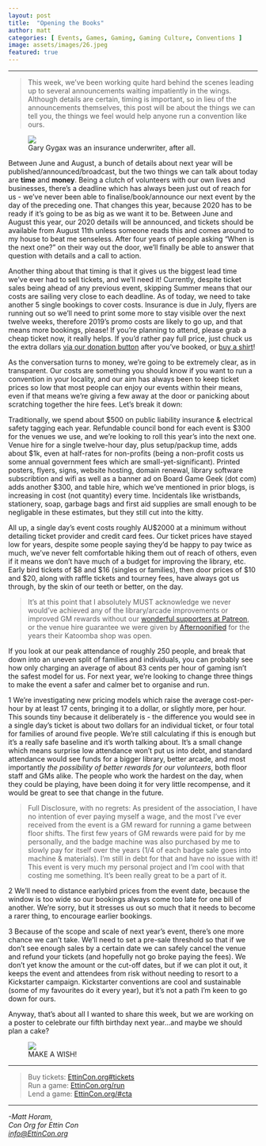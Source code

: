 ```yaml
---
layout: post
title:  "Opening the Books"
author: matt
categories: [ Events, Games, Gaming, Gaming Culture, Conventions ]
image: assets/images/26.jpeg
featured: true
---
```


<section name="ee35" class="section section--body section--first"><div class="section-divider"><hr class="section-divider"></div><div class="section-content"><div class="section-inner sectionLayout--insetColumn"><blockquote name="2b66" id="2b66" class="graf graf--blockquote graf-after--h3">This week, we’ve been working quite hard behind the scenes leading up to several announcements waiting impatiently in the wings. Although details are certain, timing is important, so in lieu of the announcements themselves, this post will be about the things we can tell you, the things we feel would help anyone run a convention like ours.</blockquote>

<figure name="c97d" id="c97d" class="graf graf--figure graf-after--blockquote"><img class="graf-image" data-image-id="1*fkUfrbGwZLy35NHNRguC2w.jpeg" data-width="2000" data-height="1321" data-is-featured="true" src="/blog/assets/images/26.jpeg"><figcaption class="imageCaption">Gary Gygax was an insurance underwriter, after all.</figcaption></figure>

<p name="8a0b" id="8a0b" class="graf graf--p graf-after--figure">Between June and August, a bunch of details about next year will be published/announced/broadcast, but the two things we can talk about today are <strong class="markup--strong markup--p-strong">time</strong> and <strong class="markup--strong markup--p-strong">money</strong>. Being a clutch of volunteers with our own lives and businesses, there’s a deadline which has always been just out of reach for us - we’ve never been able to finalise/book/announce our next event by the day of the preceding one. That changes this year, because 2020 has to be ready if it’s going to be as big as we want it to be. Between June and August this year, our 2020 details will be announced, and tickets should be available from August 11th unless someone reads this and comes around to my house to beat me senseless. After four years of people asking “When is the next one?” on their way out the door, we’ll finally be able to answer that question with details and a call to action.</p><p name="44d6" id="44d6" class="graf graf--p graf-after--p">Another thing about that timing is that it gives us the biggest lead time we’ve ever had to sell tickets, and we’ll need it! Currently, despite ticket sales being ahead of any previous event, skipping Summer means that our costs are sailing very close to each deadline. As of today, we need to take another 5 single bookings to cover costs. Insurance is due in July, flyers are running out so we’ll need to print some more to stay visible over the next twelve weeks, therefore 2019’s promo costs are likely to go up, and that means more bookings, please! If you’re planning to attend, please grab a cheap ticket now, it really helps. If you’d rather pay full price, just chuck us the extra dollars <a href="http://ettincon.org/#get-involved" data-href="http://ettincon.org/#get-involved" class="markup--anchor markup--p-anchor" rel="noopener" target="_blank">via our donation button</a> after you’ve booked, or <a href="https://ettincon.org/merch" data-href="https://ettincon.org/merch" class="markup--anchor markup--p-anchor" rel="noopener" target="_blank">buy a shirt</a>!</p><p name="1e3f" id="1e3f" class="graf graf--p graf-after--p">As the conversation turns to money, we’re going to be extremely clear, as in transparent. Our costs are something you should know if you want to run a convention in your locality, and our aim has always been to keep ticket prices so low that most people can enjoy our events within their means, even if that means we’re giving a few away at the door or panicking about scratching together the hire fees. Let’s break it down:</p><p name="4d50" id="4d50" class="graf graf--p graf-after--p">Traditionally, we spend about $500 on public liability insurance &amp; electrical safety tagging each year. Refundable council bond for each event is $300 for the venues we use, and we’re looking to roll this year’s into the next one. Venue hire for a single twelve-hour day, plus setup/packup time, adds about $1k, even at half-rates for non-profits (being a non-profit costs us some annual government fees which are small-yet-significant). Printed posters, flyers, signs, website hosting, domain renewal, library software subscribtion and wifi as well as a banner ad on Board Game Geek (dot com) adds another $300, and table hire, which we’ve mentioned in prior blogs, is increasing in cost (not quantity) every time. Incidentals like wristbands, stationery, soap, garbage bags and first aid supplies are small enough to be negligable in these estimates, but they still cut into the kitty.</p><p name="748a" id="748a" class="graf graf--p graf-after--p">All up, a single day’s event costs roughly AU$2000 at a minimum without detailing ticket provider and credit card fees. Our ticket prices have stayed low for years, despite some people saying they’d be happy to pay twice as much, we’ve never felt comfortable hiking them out of reach of others, even if it means we don’t have much of a budget for improving the library, etc. Early bird tickets of $8 and $16 (singles or families), then door prices of $10 and $20, along with raffle tickets and tourney fees, have always got us through, by the skin of our teeth or better, on the day.</p><blockquote name="7f8c" id="7f8c" class="graf graf--pullquote graf-after--p">It’s at this point that I absolutely MUST acknowledge we never would’ve achieved any of the library/arcade improvements or improved GM rewards without our <a href="https://patreon.com/EttinCon" data-href="https://patreon.com/EttinCon" class="markup--anchor markup--pullquote-anchor" rel="noopener" target="_blank">wonderful supporters at Patreon</a>, or the venue hire guarantee we were given by <a href="https:/afternoonified.com.au" data-href="https:/afternoonified.com.au" class="markup--anchor markup--pullquote-anchor" target="_blank">Afternoonified</a> for the years their Katoomba shop was open.</blockquote><p name="095e" id="095e" class="graf graf--p graf-after--pullquote">If you look at our peak attendance of roughly 250 people, and break that down into an uneven split of families and individuals, you can probably see how only charging an average of about 83 cents per hour of gaming isn’t the safest model for us. For next year, we’re looking to change three things to make the event a safer and calmer bet to organise and run.</p><p name="8793" id="8793" class="graf graf--p graf--hasDropCapModel graf--hasDropCap graf-after--p"><span class="graf-dropCap">1</span> We’re investigating new pricing models which raise the average cost-per-hour by at least 17 cents, bringing it to a dollar, or slightly more, per hour. This sounds tiny because it deliberately is - the difference you would see in a single day’s ticket is about two dollars for an individual ticket, or four total for families of around five people. We’re still calculating if this is enough but it’s a really safe baseline and it’s worth talking about. It’s a small change which means surprise low attendance won’t put us into debt, and standard attendance would see funds for a bigger library, better arcade, and most importantly <em class="markup--em markup--p-em">the possibility of better rewards for our volunteers</em>, both floor staff and GMs alike. The people who work the hardest on the day, when they could be playing, have been doing it for very little recompense, and it would be great to see that change in the future.</p><blockquote name="7057" id="7057" class="graf graf--blockquote graf-after--p">Full Disclosure, with no regrets: As president of the association, I have no intention of ever paying myself a wage, and the most I’ve ever received from the event is a GM reward for running a game between floor shifts. The first few years of GM rewards were paid for by me personally, and the badge machine was also purchased by me to slowly pay for itself over the years (1/4 of each badge sale goes into machine &amp; materials). I’m still in debt for that and have no issue with it! This event is very much my personal project and I’m cool with that costing me something. It’s been really great to be a part of it.</blockquote><p name="213d" id="213d" class="graf graf--p graf--hasDropCapModel graf--hasDropCap graf-after--blockquote"><span class="graf-dropCap">2</span> We’ll need to distance earlybird prices from the event date, because the window is too wide so our bookings always come too late for one bill of another. We’re sorry, but it stresses us out so much that it needs to become a rarer thing, to encourage earlier bookings.</p><p name="b539" id="b539" class="graf graf--p graf--hasDropCapModel graf--hasDropCap graf-after--p"><span class="graf-dropCap">3</span> Because of the scope and scale of next year’s event, there’s one more chance we can’t take. We’ll need to set a pre-sale threshold so that if we don’t see enough sales by a certain date we can safely cancel the venue and refund your tickets (and hopefully not go broke paying the fees). We don’t yet know the amount or the cut-off dates, but if we can plot it out, it keeps the event and attendees from risk without needing to resort to a Kickstarter campaign. Kickstarter conventions are cool and sustainable (some of my favourites do it every year), but it’s not a path I’m keen to go down for ours.</p><p name="7e6f" id="7e6f" class="graf graf--p graf-after--p">Anyway, that’s about all I wanted to share this week, but we are working on a poster to celebrate our fifth birthday next year…and maybe we should plan a cake?</p>

<figure name="f2f2" id="f2f2" class="graf graf--figure graf-after--p graf--trailing"><img class="graf-image" data-image-id="1*WgrjX708bx-vYNOy7G8etA.gif" data-width="823" data-height="413" src="/blog/assets/images/26b.gif"><figcaption class="imageCaption">MAKE A WISH!</figcaption></figure>

</div></div></section><section name="1775" class="section section--body"><div class="section-divider"><hr class="section-divider"></div><div class="section-content"><div class="section-inner sectionLayout--insetColumn"><blockquote name="4d62" id="4d62" class="graf graf--blockquote graf--leading graf--trailing">Buy tickets: <a href="https://EttinCon.org#tickets" data-href="https://EttinCon.org#tickets" class="markup--anchor markup--blockquote-anchor" rel="noopener" target="_blank">EttinCon.org#tickets</a><br>Run a game: <a href="https://EttinCon.org/run" data-href="https://EttinCon.org/run" class="markup--anchor markup--blockquote-anchor" rel="nofollow noopener noopener" target="_blank">EttinCon.org/run</a><br>Lend a game: <a href="https://ettincon.org/#cta" data-href="https://ettincon.org/#cta" class="markup--anchor markup--blockquote-anchor" rel="noopener" target="_blank">EttinCon.org/#cta</a></blockquote></div></div></section><section name="0ad4" class="section section--body section--last"><div class="section-divider"><hr class="section-divider"></div><div class="section-content"><div class="section-inner sectionLayout--insetColumn"><p name="d9e0" id="d9e0" class="graf graf--p graf--leading graf--trailing"><em class="markup--em markup--p-em">-Matt Horam,<br>Con Org for Ettin Con<br></em><a href="mailto:info@EttinCon.org" data-href="mailto:info@EttinCon.org" class="markup--anchor markup--p-anchor" target="_blank"><em class="markup--em markup--p-em">info@EttinCon.org</em></a></p></div></div></section>